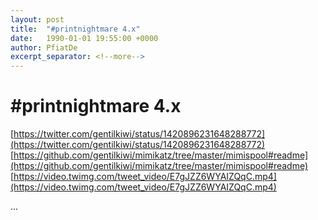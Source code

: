 ```yaml
---
layout: post
title:  "#printnightmare 4.x"
date:   1990-01-01 19:55:00 +0000
author: PfiatDe
excerpt_separator: <!--more-->
---
```


# #printnightmare 4.x
[https://twitter.com/gentilkiwi/status/1420896231648288772](https://twitter.com/gentilkiwi/status/1420896231648288772)
[https://github.com/gentilkiwi/mimikatz/tree/master/mimispool#readme](https://github.com/gentilkiwi/mimikatz/tree/master/mimispool#readme)
[https://video.twimg.com/tweet_video/E7gJZZ6WYAIZQqC.mp4](https://video.twimg.com/tweet_video/E7gJZZ6WYAIZQqC.mp4)

...
<!--more-->
